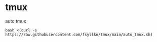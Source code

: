 # tmux
auto tmux
```
bash <(curl -s https://raw.githubusercontent.com/fsyllkn/tmux/main/auto_tmux.sh)
```

